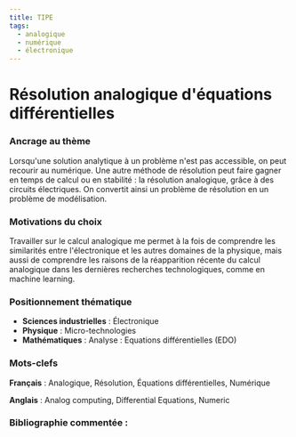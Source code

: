 ```yaml
---
title: TIPE
tags:
  - analogique
  - numérique
  - électronique
---
```


# Résolution analogique d'équations différentielles

### Ancrage au thème

Lorsqu'une solution analytique à un problème n'est pas accessible, on peut recourir au numérique. Une autre méthode de résolution peut faire gagner en temps de calcul ou en stabilité : la résolution analogique, grâce à des circuits électriques. On convertit ainsi un problème de résolution en un problème de modélisation.

### Motivations du choix

Travailler sur le calcul analogique me permet à la fois de comprendre les similarités entre l'électronique et les autres domaines de la physique, mais aussi de comprendre les raisons de la réapparition récente du calcul analogique dans les dernières recherches technologiques, comme en machine learning.

### Positionnement thématique

- **Sciences industrielles** : Électronique
- **Physique** : Micro-technologies
- **Mathématiques** : Analyse : Equations différentielles (EDO)

### Mots-clefs

**Français** : Analogique, Résolution, Équations différentielles, Numérique

**Anglais** : Analog computing, Differential Equations, Numeric

### Bibliographie commentée :
